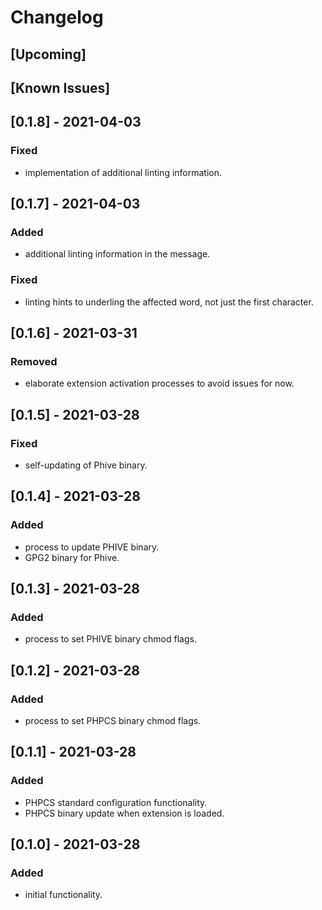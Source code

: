 # Changelog
## [Upcoming]

## [Known Issues]

## [0.1.8] - 2021-04-03
### Fixed
- implementation of additional linting information.

## [0.1.7] - 2021-04-03
### Added
- additional linting information in the message.

### Fixed
- linting hints to underling the affected word, not just the first character.

## [0.1.6] - 2021-03-31
### Removed
- elaborate extension activation processes to avoid issues for now.

## [0.1.5] - 2021-03-28
### Fixed
- self-updating of Phive binary.

## [0.1.4] - 2021-03-28
### Added
- process to update PHIVE binary.
- GPG2 binary for Phive.

## [0.1.3] - 2021-03-28
### Added
- process to set PHIVE binary chmod flags.

## [0.1.2] - 2021-03-28
### Added
- process to set PHPCS binary chmod flags.

## [0.1.1] - 2021-03-28
### Added
- PHPCS standard configuration functionality.
- PHPCS binary update when extension is loaded.

## [0.1.0] - 2021-03-28
### Added
- initial functionality.

